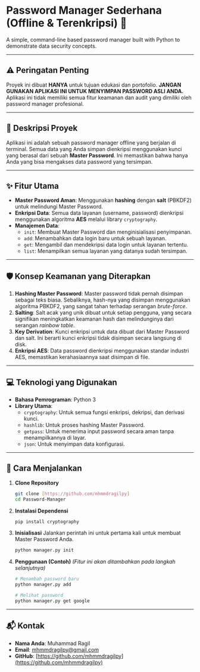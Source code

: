 # Password Manager Sederhana (Offline & Terenkripsi) 🔐

A simple, command-line based password manager built with Python to demonstrate data security concepts.

---
## ⚠️ Peringatan Penting

Proyek ini dibuat **HANYA** untuk tujuan edukasi dan portofolio. **JANGAN GUNAKAN APLIKASI INI UNTUK MENYIMPAN PASSWORD ASLI ANDA.** Aplikasi ini tidak memiliki semua fitur keamanan dan audit yang dimiliki oleh password manager profesional.

---
## 📝 Deskripsi Proyek

Aplikasi ini adalah sebuah password manager offline yang berjalan di terminal. Semua data yang Anda simpan dienkripsi menggunakan kunci yang berasal dari sebuah **Master Password**. Ini memastikan bahwa hanya Anda yang bisa mengakses data password yang tersimpan.

---
## ✨ Fitur Utama

* **Master Password Aman**: Menggunakan **hashing** dengan **salt** (PBKDF2) untuk melindungi Master Password.
* **Enkripsi Data**: Semua data layanan (username, password) dienkripsi menggunakan algoritma **AES** melalui library `cryptography`.
* **Manajemen Data**:
    * `init`: Membuat Master Password dan menginisialisasi penyimpanan.
    * `add`: Menambahkan data login baru untuk sebuah layanan.
    * `get`: Mengambil dan mendekripsi data login untuk layanan tertentu.
    * `list`: Menampilkan semua layanan yang datanya sudah tersimpan.

---
## 🛡️ Konsep Keamanan yang Diterapkan

1.  **Hashing Master Password**: Master password tidak pernah disimpan sebagai teks biasa. Sebaliknya, hash-nya yang disimpan menggunakan algoritma PBKDF2, yang sangat tahan terhadap serangan *brute-force*.
2.  **Salting**: Salt acak yang unik dibuat untuk setiap pengguna, yang secara signifikan meningkatkan keamanan hash dan melindunginya dari serangan *rainbow table*.
3.  **Key Derivation**: Kunci enkripsi untuk data dibuat dari Master Password dan salt. Ini berarti kunci enkripsi tidak disimpan secara langsung di disk.
4.  **Enkripsi AES**: Data password dienkripsi menggunakan standar industri AES, memastikan kerahasiaannya saat disimpan di file.

---
## 💻 Teknologi yang Digunakan

* **Bahasa Pemrograman**: Python 3
* **Library Utama**:
    * `cryptography`: Untuk semua fungsi enkripsi, dekripsi, dan derivasi kunci.
    * `hashlib`: Untuk proses hashing Master Password.
    * `getpass`: Untuk menerima input password secara aman tanpa menampilkannya di layar.
    * `json`: Untuk menyimpan data konfigurasi.

---
## 🚀 Cara Menjalankan

1.  **Clone Repository**
    ```bash
    git clone [https://github.com/mhmmdragilpy]
    cd Password-Manager
    ```

2.  **Instalasi Dependensi**
    ```bash
    pip install cryptography
    ```

3.  **Inisialisasi**
    Jalankan perintah ini untuk pertama kali untuk membuat Master Password Anda.
    ```bash
    python manager.py init
    ```

4.  **Penggunaan (Contoh)**
    *(Fitur ini akan ditambahkan pada langkah selanjutnya)*
    ```bash
    # Menambah password baru
    python manager.py add

    # Melihat password
    python manager.py get google
    ```

---
## 📬 Kontak

* **Nama Anda**: Muhammad Ragil
* **Email**: mhmmdragilpy@gmail.com
* **GitHub**: [https://github.com/mhmmdragilpy](https://github.com/mhmmdragilpy)